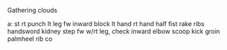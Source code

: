 Gathering clouds

a: st rt punch
lt leg fw inward block lt hand
rt hand half fist rake ribs
handsword kidney
step fw w/rt leg, check inward elbow
scoop kick groin
palmheel rib
co
